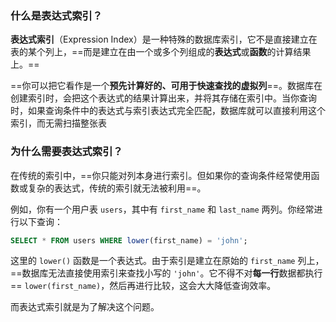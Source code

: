 ### 什么是表达式索引？

**表达式索引**（Expression Index）是一种特殊的数据库索引，它不是直接建立在表的某个列上，==而是建立在由一个或多个列组成的**表达式**或**函数**的计算结果上。==

==你可以把它看作是一个**预先计算好的、可用于快速查找的虚拟列**==。数据库在创建索引时，会把这个表达式的结果计算出来，并将其存储在索引中。当你查询时，如果查询条件中的表达式与索引表达式完全匹配，数据库就可以直接利用这个索引，而无需扫描整张表

### 为什么需要表达式索引？

在传统的索引中，==你只能对列本身进行索引。但如果你的查询条件经常使用函数或复杂的表达式，传统的索引就无法被利用==。

例如，你有一个用户表 `users`，其中有 `first_name` 和 `last_name` 两列。你经常进行以下查询：

```sql
SELECT * FROM users WHERE lower(first_name) = 'john';
```

这里的 `lower()` 函数是一个表达式。由于索引是建立在原始的 `first_name` 列上，==数据库无法直接使用索引来查找小写的 `'john'`。它不得不对**每一行**数据都执行== `lower(first_name)`，然后再进行比较，这会大大降低查询效率。

而表达式索引就是为了解决这个问题。